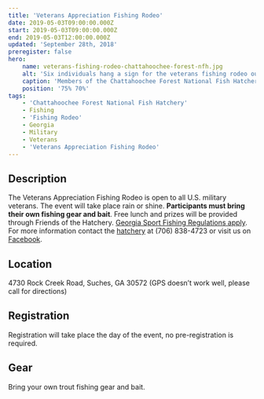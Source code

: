 ```yaml
---
title: 'Veterans Appreciation Fishing Rodeo'
date: 2019-05-03T09:00:00.000Z
start: 2019-05-03T09:00:00.000Z
end: 2019-05-03T12:00:00.000Z
updated: 'September 28th, 2018'
preregister: false
hero:
    name: veterans-fishing-rodeo-chattahoochee-forest-nfh.jpg
    alt: 'Six individuals hang a sign for the veterans fishing rodeo outside of the education center.'
    caption: 'Members of the Chattahoochee Forest National Fish Hatchery Friends Group hang a sign in preparation for the Veterans Appreciation Fishing Rodeo. Photo by USFWS.'
    position: '75% 70%'
tags:
    - 'Chattahoochee Forest National Fish Hatchery'
    - Fishing
    - 'Fishing Rodeo'
    - Georgia
    - Military
    - Veterans
    - 'Veterans Appreciation Fishing Rodeo'
---
```


## Description

The Veterans Appreciation Fishing Rodeo is open to all U.S. military veterans. The event will take place rain or shine. **Participants must bring their own fishing gear and bait**. Free lunch and prizes will be provided through Friends of the Hatchery. [Georgia Sport Fishing Regulations apply](https://georgiawildlife.com/fishing/regulations). For more information contact the [hatchery](https://www.fws.gov/chattahoocheeforest) at (706) 838-4723 or visit us on [Facebook](https://www.facebook.com/chattahoocheeforestnfh).

## Location

4730 Rock Creek Road, Suches, GA 30572 (GPS doesn’t work well, please call for directions)

## Registration

Registration will take place the day of the event, no pre-registration is required.

## Gear

Bring your own trout fishing gear and bait.